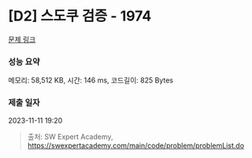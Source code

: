 # [D2] 스도쿠 검증 - 1974 

[문제 링크](https://swexpertacademy.com/main/code/problem/problemDetail.do?contestProbId=AV5Psz16AYEDFAUq) 

### 성능 요약

메모리: 58,512 KB, 시간: 146 ms, 코드길이: 825 Bytes

### 제출 일자

2023-11-11 19:20



> 출처: SW Expert Academy, https://swexpertacademy.com/main/code/problem/problemList.do